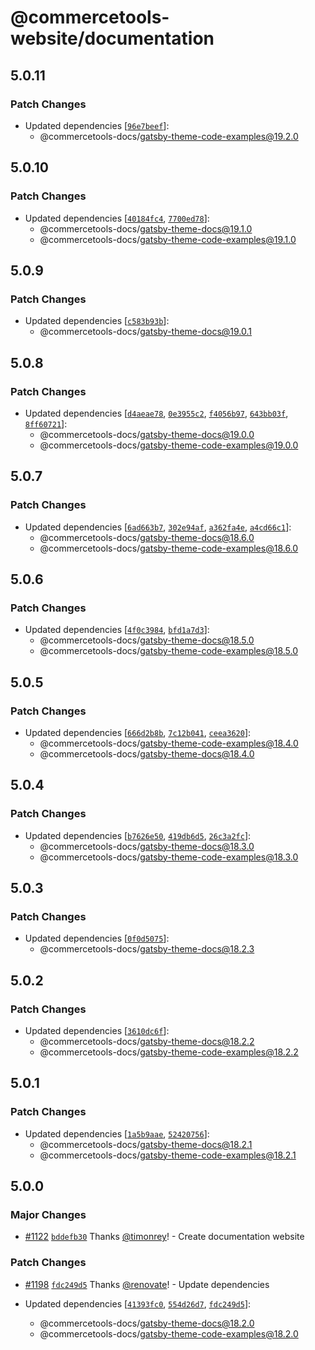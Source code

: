 # @commercetools-website/documentation

## 5.0.11

### Patch Changes

- Updated dependencies [[`96e7beef`](https://github.com/commercetools/commercetools-docs-kit/commit/96e7beefee0624b9297aa17e71beacbaff3618b8)]:
  - @commercetools-docs/gatsby-theme-code-examples@19.2.0

## 5.0.10

### Patch Changes

- Updated dependencies [[`40184fc4`](https://github.com/commercetools/commercetools-docs-kit/commit/40184fc48cdfe44de1df2c568e025a8ae55d1f85), [`7700ed78`](https://github.com/commercetools/commercetools-docs-kit/commit/7700ed783416d1ba262d5cd633fca8a6b2ad53e4)]:
  - @commercetools-docs/gatsby-theme-docs@19.1.0
  - @commercetools-docs/gatsby-theme-code-examples@19.1.0

## 5.0.9

### Patch Changes

- Updated dependencies [[`c583b93b`](https://github.com/commercetools/commercetools-docs-kit/commit/c583b93be8608cefd98357b1df836d6c3241e75a)]:
  - @commercetools-docs/gatsby-theme-docs@19.0.1

## 5.0.8

### Patch Changes

- Updated dependencies [[`d4aeae78`](https://github.com/commercetools/commercetools-docs-kit/commit/d4aeae789b9205d0770878a3592ccc8c864eebc2), [`0e3955c2`](https://github.com/commercetools/commercetools-docs-kit/commit/0e3955c277ea010d9fd6c6903a7bfd8db029952f), [`f4056b97`](https://github.com/commercetools/commercetools-docs-kit/commit/f4056b97c73e846644e9572a749183dd3410ade2), [`643bb03f`](https://github.com/commercetools/commercetools-docs-kit/commit/643bb03f8c2cf804cc87b62845c7e8ed2b8550b3), [`8ff60721`](https://github.com/commercetools/commercetools-docs-kit/commit/8ff60721e180b806b6ccbd80ea302dd37a01992b)]:
  - @commercetools-docs/gatsby-theme-docs@19.0.0
  - @commercetools-docs/gatsby-theme-code-examples@19.0.0

## 5.0.7

### Patch Changes

- Updated dependencies [[`6ad663b7`](https://github.com/commercetools/commercetools-docs-kit/commit/6ad663b76bbc4d2414ebd52eb12fea5ef28efd70), [`302e94af`](https://github.com/commercetools/commercetools-docs-kit/commit/302e94af4c01d78ac782f3acf363604c679ce8b6), [`a362fa4e`](https://github.com/commercetools/commercetools-docs-kit/commit/a362fa4e614aecc7037845f6b4b52de6fd5b7813), [`a4cd66c1`](https://github.com/commercetools/commercetools-docs-kit/commit/a4cd66c10a346aacb03cc1e019d2aba009168c14)]:
  - @commercetools-docs/gatsby-theme-docs@18.6.0
  - @commercetools-docs/gatsby-theme-code-examples@18.6.0

## 5.0.6

### Patch Changes

- Updated dependencies [[`4f0c3984`](https://github.com/commercetools/commercetools-docs-kit/commit/4f0c3984d173fe4d77cced2c835825ffcad59487), [`bfd1a7d3`](https://github.com/commercetools/commercetools-docs-kit/commit/bfd1a7d3375c7cf11839441dda10da243d2b2890)]:
  - @commercetools-docs/gatsby-theme-docs@18.5.0
  - @commercetools-docs/gatsby-theme-code-examples@18.5.0

## 5.0.5

### Patch Changes

- Updated dependencies [[`666d2b8b`](https://github.com/commercetools/commercetools-docs-kit/commit/666d2b8bd5cee0e739248e47f6723616ce147431), [`7c12b041`](https://github.com/commercetools/commercetools-docs-kit/commit/7c12b0415c33655059bc8229f8e40c14c8f43f8f), [`ceea3620`](https://github.com/commercetools/commercetools-docs-kit/commit/ceea3620bd5c87a0dbc7079d45452242d9005af7)]:
  - @commercetools-docs/gatsby-theme-code-examples@18.4.0
  - @commercetools-docs/gatsby-theme-docs@18.4.0

## 5.0.4

### Patch Changes

- Updated dependencies [[`b7626e50`](https://github.com/commercetools/commercetools-docs-kit/commit/b7626e50deb9679c1a164a944000b72a41ff1977), [`419db6d5`](https://github.com/commercetools/commercetools-docs-kit/commit/419db6d5021c4742c3f5dd0259e15b41eee93440), [`26c3a2fc`](https://github.com/commercetools/commercetools-docs-kit/commit/26c3a2fc4648b96328783efcecda0e606d449a18)]:
  - @commercetools-docs/gatsby-theme-docs@18.3.0
  - @commercetools-docs/gatsby-theme-code-examples@18.3.0

## 5.0.3

### Patch Changes

- Updated dependencies [[`0f0d5075`](https://github.com/commercetools/commercetools-docs-kit/commit/0f0d50759c205511cdfb86efb9745a64b4d1f25d)]:
  - @commercetools-docs/gatsby-theme-docs@18.2.3

## 5.0.2

### Patch Changes

- Updated dependencies [[`3610dc6f`](https://github.com/commercetools/commercetools-docs-kit/commit/3610dc6f692d281f1a1ad37653aed2134b40175e)]:
  - @commercetools-docs/gatsby-theme-docs@18.2.2
  - @commercetools-docs/gatsby-theme-code-examples@18.2.2

## 5.0.1

### Patch Changes

- Updated dependencies [[`1a5b9aae`](https://github.com/commercetools/commercetools-docs-kit/commit/1a5b9aae72652d0faef1ecb99f1642bc9ce9a4fa), [`52420756`](https://github.com/commercetools/commercetools-docs-kit/commit/5242075631a584c7af67444035d8f41ac2d878de)]:
  - @commercetools-docs/gatsby-theme-docs@18.2.1
  - @commercetools-docs/gatsby-theme-code-examples@18.2.1

## 5.0.0

### Major Changes

- [#1122](https://github.com/commercetools/commercetools-docs-kit/pull/1122) [`bddefb30`](https://github.com/commercetools/commercetools-docs-kit/commit/bddefb30288435e7569a30d8b14bf8c5bad91734) Thanks [@timonrey](https://github.com/timonrey)! - Create documentation website

### Patch Changes

- [#1198](https://github.com/commercetools/commercetools-docs-kit/pull/1198) [`fdc249d5`](https://github.com/commercetools/commercetools-docs-kit/commit/fdc249d5df2198dacea00bf26573bdbf684519f3) Thanks [@renovate](https://github.com/apps/renovate)! - Update dependencies

- Updated dependencies [[`41393fc0`](https://github.com/commercetools/commercetools-docs-kit/commit/41393fc01d6b1b8862185427ba02c89ae0f0ac6e), [`554d26d7`](https://github.com/commercetools/commercetools-docs-kit/commit/554d26d7784d520e6377fc1cd7137dfc729a2a66), [`fdc249d5`](https://github.com/commercetools/commercetools-docs-kit/commit/fdc249d5df2198dacea00bf26573bdbf684519f3)]:
  - @commercetools-docs/gatsby-theme-docs@18.2.0
  - @commercetools-docs/gatsby-theme-code-examples@18.2.0
